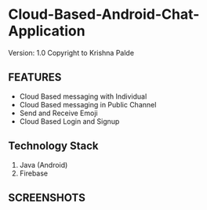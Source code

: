 # Cloud-Based-Android-Chat-Application

Version: 1.0
Copyright to Krishna Palde

 FEATURES
-----------

- Cloud Based messaging with Individual
- Cloud Based messaging in Public Channel
- Send and Receive Emoji
- Cloud Based Login and Signup

 Technology Stack
--------------------
1. Java (Android)
2. Firebase


 SCREENSHOTS
---------------
